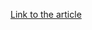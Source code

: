 [Link to the article](http://www.cespe.unb.br/concursos/CAIXA_14_NM/Arquivos/14_CAIXA_2014_NM_ED_7___RES_FINAL_OBJETIVA_E_PROV_REDA____O_PR_PARTE_1.PDF)

